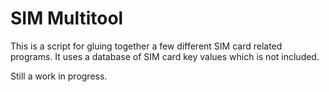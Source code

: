 # SIM Multitool

This is a script for gluing together a few different SIM card related programs. It uses a database of SIM card key values which is not included.

Still a work in progress.
